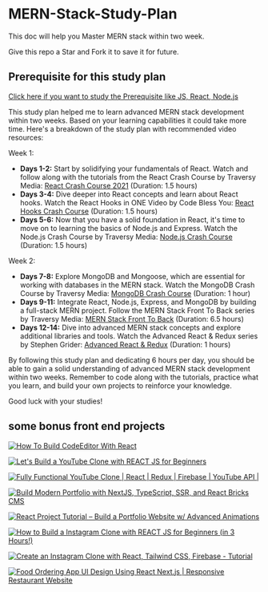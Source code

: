 # MERN-Stack-Study-Plan
This doc will help you Master MERN stack within two week.

Give this repo a Star and Fork it to save it for future.

## Prerequisite for this study plan 
[Click here if you want to study the Prerequisite like JS, React, Node.js](https://github.com/parthamk/MERNPrerequisite/blob/main/README.md)

This study plan helped me to learn advanced MERN stack development within two weeks. Based on your learning capabilities it could take more time. Here's a breakdown of the study plan with recommended video resources:

Week 1:
- **Days 1-2:** Start by solidifying your fundamentals of React. Watch and follow along with the tutorials from the React Crash Course by Traversy Media: [React Crash Course 2021](https://www.youtube.com/watch?v=w7ejDZ8SWv8) (Duration: 1.5 hours)
- **Days 3-4:** Dive deeper into React concepts and learn about React hooks. Watch the React Hooks in ONE Video by Code Bless You: [React Hooks Crash Course](https://www.youtube.com/watch?v=mxK8b99iJTg) (Duration: 1.5 hours)
- **Days 5-6:** Now that you have a solid foundation in React, it's time to move on to learning the basics of Node.js and Express. Watch the Node.js Crash Course by Traversy Media: [Node.js Crash Course](https://www.youtube.com/watch?v=fBNz5xF-Kx4) (Duration: 1.5 hours)

Week 2:
- **Days 7-8:** Explore MongoDB and Mongoose, which are essential for working with databases in the MERN stack. Watch the MongoDB Crash Course by Traversy Media: [MongoDB Crash Course](https://www.youtube.com/playlist?list=PL4cUxeGkcC9jpvoYriLI0bY8DOgWZfi6u) (Duration: 1 hour)
- **Days 9-11:** Integrate React, Node.js, Express, and MongoDB by building a full-stack MERN project. Follow the MERN Stack Front To Back series by Traversy Media: [MERN Stack Front To Back](https://www.youtube.com/playlist?list=PLillGF-RfqbZMNtaOXJQiDebNXjVapWPZ) (Duration: 6.5 hours)
- **Days 12-14:** Dive into advanced MERN stack concepts and explore additional libraries and tools. Watch the Advanced React & Redux series by Stephen Grider: [Advanced React & Redux](https://www.youtube.com/watch?v=93p3LxR9xfM&list=PLQDnxXqV213JJFtDaG0aE9vqvp6Wm7nBg) (Duration: 1 hours)

By following this study plan and dedicating 6 hours per day, you should be able to gain a solid understanding of advanced MERN stack development within two weeks. Remember to code along with the tutorials, practice what you learn, and build your own projects to reinforce your knowledge.

Good luck with your studies!

## some bonus front end projects

[![ How To Build CodeEditor With React](https://res.cloudinary.com/marcomontalbano/image/upload/v1685957298/video_to_markdown/images/youtube--wcVxX7lu2d4-c05b58ac6eb4c4700831b2b3070cd403.jpg)](https://www.youtube.com/watch?v=wcVxX7lu2d4 " How To Build CodeEditor With React")

[![Let's Build a YouTube Clone with REACT JS for Beginners](https://res.cloudinary.com/marcomontalbano/image/upload/v1685957425/video_to_markdown/images/youtube--NT299zIk2JY-c05b58ac6eb4c4700831b2b3070cd403.jpg)](https://www.youtube.com/watch?v=NT299zIk2JY "Let's Build a YouTube Clone with REACT JS for Beginners")

[![Fully Functional YouTube Clone | React | Redux | Firebase | YouTube API |](https://res.cloudinary.com/marcomontalbano/image/upload/v1685957514/video_to_markdown/images/youtube--Mos5QJAje28-c05b58ac6eb4c4700831b2b3070cd403.jpg)](https://www.youtube.com/watch?v=Mos5QJAje28 "Fully Functional YouTube Clone | React | Redux | Firebase | YouTube API |")

[![Build Modern Portfolio with NextJS, TypeScript, SSR, and React Bricks CMS](https://res.cloudinary.com/marcomontalbano/image/upload/v1685957555/video_to_markdown/images/youtube--Ym6RYyRBPaA-c05b58ac6eb4c4700831b2b3070cd403.jpg)](https://www.youtube.com/watch?v=Ym6RYyRBPaA "Build Modern Portfolio with NextJS, TypeScript, SSR, and React Bricks CMS")

[![ React Project Tutorial – Build a Portfolio Website w/ Advanced Animations](https://res.cloudinary.com/marcomontalbano/image/upload/v1685957621/video_to_markdown/images/youtube--bmpI252DmiI-c05b58ac6eb4c4700831b2b3070cd403.jpg)](https://www.youtube.com/watch?v=bmpI252DmiI " React Project Tutorial – Build a Portfolio Website w/ Advanced Animations")

[![How to Build a Instagram Clone with REACT JS for Beginners (in 3 Hours!)](https://res.cloudinary.com/marcomontalbano/image/upload/v1685957660/video_to_markdown/images/youtube--f7T48W0cwXM-c05b58ac6eb4c4700831b2b3070cd403.jpg)](https://www.youtube.com/watch?v=f7T48W0cwXM "How to Build a Instagram Clone with REACT JS for Beginners (in 3 Hours!)")

[![Create an Instagram Clone with React, Tailwind CSS, Firebase - Tutorial](https://res.cloudinary.com/marcomontalbano/image/upload/v1685957709/video_to_markdown/images/youtube--mDgEqoQUBgk-c05b58ac6eb4c4700831b2b3070cd403.jpg)](https://www.youtube.com/watch?v=mDgEqoQUBgk "Create an Instagram Clone with React, Tailwind CSS, Firebase - Tutorial")

[![Food Ordering App UI Design Using React Next.js | Responsive Restaurant Website](https://res.cloudinary.com/marcomontalbano/image/upload/v1685957746/video_to_markdown/images/youtube--vIxGDq1SPZQ-c05b58ac6eb4c4700831b2b3070cd403.jpg)](https://www.youtube.com/watch?v=vIxGDq1SPZQ "Food Ordering App UI Design Using React Next.js | Responsive Restaurant Website")


